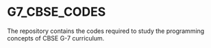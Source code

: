# G7_CBSE_CODES
The repository contains the codes required to study the programming concepts of CBSE G-7 curriculum.

